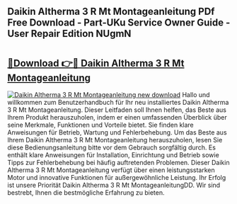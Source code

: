 ## Daikin Altherma 3 R Mt Montageanleitung PDf Free Download - Part-UKu Service Owner Guide - User Repair Edition NUgmN

# <h2><a href="http://df7k0wf.blite.top/?on=Daikin+Altherma+3+R+Mt+Montageanleitung">🔗Download 👉🔴 Daikin Altherma 3 R Mt Montageanleitung</a></h2>

[![Daikin Altherma 3 R Mt Montageanleitung new download](https://i.imgur.com/lujVjoI.png)](http://df7k0wf.blite.top/?on=Daikin+Altherma+3+R+Mt+Montageanleitung)
Hallo und willkommen zum Benutzerhandbuch für Ihr neu installiertes Daikin Altherma 3 R Mt Montageanleitung. Dieser Leitfaden soll Ihnen helfen, das Beste aus Ihrem Produkt herauszuholen, indem er einen umfassenden Überblick über seine Merkmale, Funktionen und Vorteile bietet. Sie finden klare Anweisungen für Betrieb, Wartung und Fehlerbehebung. Um das Beste aus Ihrem Daikin Altherma 3 R Mt Montageanleitung herauszuholen, lesen Sie diese Bedienungsanleitung bitte vor dem Gebrauch sorgfältig durch. Es enthält klare Anweisungen für Installation, Einrichtung und Betrieb sowie Tipps zur Fehlerbehebung bei häufig auftretenden Problemen. Dieser Daikin Altherma 3 R Mt Montageanleitung verfügt über einen leistungsstarken Motor und innovative Funktionen für außergewöhnliche Leistung. Ihr Erfolg ist unsere Priorität Daikin Altherma 3 R Mt MontageanleitungDD. Wir sind bestrebt, Ihnen die bestmögliche Erfahrung zu bieten.
